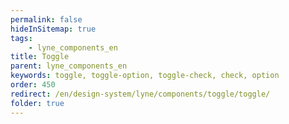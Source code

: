 ```yaml
---
permalink: false
hideInSitemap: true
tags: 
    - lyne_components_en
title: Toggle
parent: lyne_components_en
keywords: toggle, toggle-option, toggle-check, check, option
order: 450
redirect: /en/design-system/lyne/components/toggle/toggle/
folder: true
---
```

